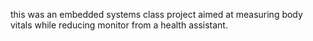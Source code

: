 this was an embedded systems class project aimed at measuring body vitals while reducing monitor from a health assistant.
